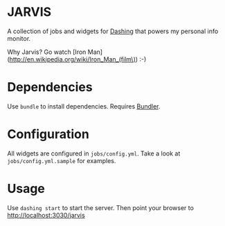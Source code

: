 JARVIS
======
A collection of jobs and widgets for
[Dashing](http://shopify.github.com/dashing/) that powers my personal info
monitor.

Why Jarvis? Go watch [Iron Man](http://en.wikipedia.org/wiki/Iron_Man_(film\))
:-)

Dependencies
============
Use `bundle` to install dependencies. Requires
[Bundler](http://gembundler.com/).

Configuration
=============
All widgets are configured in `jobs/config.yml`. Take a look at
`jobs/config.yml.sample` for examples.

Usage
=====
Use `dashing start` to start the server. Then point your browser to
[http://localhost:3030/jarvis](http://localhost:3030/jarvis)
